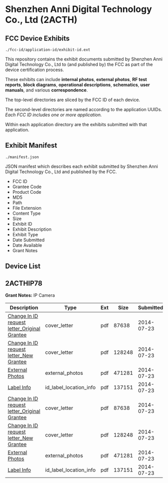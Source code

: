 # Shenzhen Anni Digital Technology Co., Ltd (2ACTH)
## FCC Device Exhibits

```
./fcc-id/application-id/exhibit-id.ext
```

This repository contains the exhibit documents submitted by Shenzhen Anni Digital Technology Co., Ltd to (and published by) the FCC as part of the device certification process.

These exhibits can include **internal photos**, **external photos**, **RF test reports**, **block diagrams**, **operational descriptions**, **schematics**, **user manuals**, and various **correspondence**.

The top-level directories are sliced by the FCC ID of each device.

The second-level directories are named according to the application UUIDs. *Each FCC ID includes one or more application.*

Within each application directory are the exhibits submitted with that application. 

## Exhibit Manifest

```
./manifest.json
```

JSON manifest which describes each exhibit submitted by Shenzhen Anni Digital Technology Co., Ltd and published by the FCC.

- FCC ID
- Grantee Code
- Product Code
- MD5
- Path
- File Extension
- Content Type
- Size
- Exhibit ID
- Exhibit Description
- Exhibit Type
- Date Submitted
- Date Available
- Grant Notes

## Device List
## 2ACTHIP78
**Grant Notes:** IP Camera

| Description | Type | Ext | Size | Submitted | Available |
| ----------- | ---- | --- | ---- | --------- | --------- |
| [Change In ID request letter_Original Grantee](2ACTHIP78/05fe2f7e58a087cd7507044f4fb04a85/2332809.pdf) | cover_letter | pdf | 87638 | 2014-07-23 | 2014-07-23 |
| [Change In ID request letter_New Grantee](2ACTHIP78/05fe2f7e58a087cd7507044f4fb04a85/2332810.pdf) | cover_letter | pdf | 128248 | 2014-07-23 | 2014-07-23 |
| [External Photos](2ACTHIP78/05fe2f7e58a087cd7507044f4fb04a85/2332812.pdf) | external_photos | pdf | 471281 | 2014-07-23 | 2014-07-23 |
| [Label Info](2ACTHIP78/05fe2f7e58a087cd7507044f4fb04a85/2332811.pdf) | id_label_location_info | pdf | 137151 | 2014-07-23 | 2014-07-23 |
| [Change In ID request letter_Original Grantee](2ACTHIP78/2538ec7d944a73cac8994594b7779f6c/2332809.pdf) | cover_letter | pdf | 87638 | 2014-07-23 | 2014-07-23 |
| [Change In ID request letter_New Grantee](2ACTHIP78/2538ec7d944a73cac8994594b7779f6c/2332810.pdf) | cover_letter | pdf | 128248 | 2014-07-23 | 2014-07-23 |
| [External Photos](2ACTHIP78/2538ec7d944a73cac8994594b7779f6c/2332812.pdf) | external_photos | pdf | 471281 | 2014-07-23 | 2014-07-23 |
| [Label Info](2ACTHIP78/2538ec7d944a73cac8994594b7779f6c/2332811.pdf) | id_label_location_info | pdf | 137151 | 2014-07-23 | 2014-07-23 |
